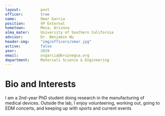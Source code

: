 ```yaml
---
layout:     	post
officer: 		true
name:      		Omar Garcia
position: 		VP External
hometown:		Mesa, Arizona
alma_mater: 	University of Southern California
advisor: 		Dr. Benjamin Wu
header-img: 	"img/officers/omar.jpg"
active: 		false
year:  			2019
email: 			osgarcia@bruinegsa.org
department: 	Materials Science & Engineering
---
```


# Bio and Interests
I am a 2nd-year PhD student doing research in the manufacturing of medical devices. Outside the lab, I enjoy volunteering, working out, going to EDM concerts, and keeping up with sports and current events 